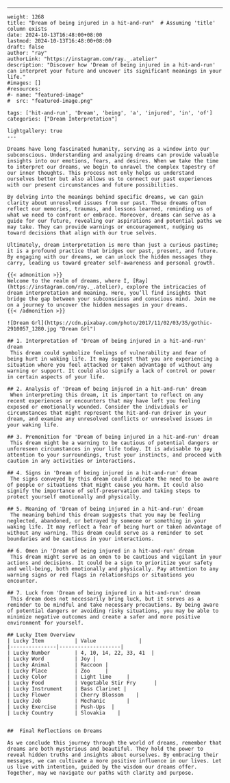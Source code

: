 ---
    weight: 1268
    title: "Dream of being injured in a hit-and-run"  # Assuming 'title' column exists
    date: 2024-10-13T16:48:00+08:00
    lastmod: 2024-10-13T16:48:00+08:00
    draft: false
    author: "ray"
    authorLink: "https://instagram.com/ray._.atelier"
    description: "Discover how 'Dream of being injured in a hit-and-run' can interpret your future and uncover its significant meanings in your life."
    #images: []
    #resources:
    #- name: "featured-image"
    #  src: "featured-image.png"
    
    tags: ['hit-and-run', 'Dream', 'being', 'a', 'injured', 'in', 'of']
    categories: ["Dream Interpretation"]
    
    lightgallery: true
    ---
    
    Dreams have long fascinated humanity, serving as a window into our subconscious. Understanding and analyzing dreams can provide valuable insights into our emotions, fears, and desires. When we take the time to interpret our dreams, we begin to unravel the complex tapestry of our inner thoughts. This process not only helps us understand ourselves better but also allows us to connect our past experiences with our present circumstances and future possibilities.
    
    By delving into the meanings behind specific dreams, we can gain clarity about unresolved issues from our past. These dreams often reflect our memories, traumas, and lessons learned, reminding us of what we need to confront or embrace. Moreover, dreams can serve as a guide for our future, revealing our aspirations and potential paths we may take. They can provide warnings or encouragement, nudging us toward decisions that align with our true selves.
    
    Ultimately, dream interpretation is more than just a curious pastime; it is a profound practice that bridges our past, present, and future. By engaging with our dreams, we can unlock the hidden messages they carry, leading us toward greater self-awareness and personal growth.
    
    {{< admonition >}}
    Welcome to the realm of dreams, where I, [Ray](https://instagram.com/ray._.atelier), explore the intricacies of dream interpretation and meaning. Here, you’ll find insights that bridge the gap between your subconscious and conscious mind. Join me on a journey to uncover the hidden messages in your dreams.
    {{< /admonition >}}
    
    ![Dream Grl](https://cdn.pixabay.com/photo/2017/11/02/03/35/gothic-2910057_1280.jpg "Dream Grl")
    
    ## 1. Interpretation of 'Dream of being injured in a hit-and-run' dream
     This dream could symbolize feelings of vulnerability and fear of being hurt in waking life. It may suggest that you are experiencing a situation where you feel attacked or taken advantage of without any warning or support. It could also signify a lack of control or power in certain aspects of your life.
    
    ## 2. Analysis of 'Dream of being injured in a hit-and-run' dream
     When interpreting this dream, it is important to reflect on any recent experiences or encounters that may have left you feeling exposed or emotionally wounded. Consider the individuals or circumstances that might represent the hit-and-run driver in your dream, and examine any unresolved conflicts or unresolved issues in your waking life.
    
    ## 3. Premonition for 'Dream of being injured in a hit-and-run' dream
     This dream might be a warning to be cautious of potential dangers or unforeseen circumstances in your life today. It is advisable to pay attention to your surroundings, trust your instincts, and proceed with caution in any activities or interactions.
    
    ## 4. Signs in 'Dream of being injured in a hit-and-run' dream
     The signs conveyed by this dream could indicate the need to be aware of people or situations that might cause you harm. It could also signify the importance of self-preservation and taking steps to protect yourself emotionally and physically.
    
    ## 5. Meaning of 'Dream of being injured in a hit-and-run' dream
     The meaning behind this dream suggests that you may be feeling neglected, abandoned, or betrayed by someone or something in your waking life. It may reflect a fear of being hurt or taken advantage of without any warning. This dream could serve as a reminder to set boundaries and be cautious in your interactions.
    
    ## 6. Omen in 'Dream of being injured in a hit-and-run' dream
     This dream might serve as an omen to be cautious and vigilant in your actions and decisions. It could be a sign to prioritize your safety and well-being, both emotionally and physically. Pay attention to any warning signs or red flags in relationships or situations you encounter.
    
    ## 7. Luck from 'Dream of being injured in a hit-and-run' dream
     This dream does not necessarily bring luck, but it serves as a reminder to be mindful and take necessary precautions. By being aware of potential dangers or avoiding risky situations, you may be able to minimize negative outcomes and create a safer and more positive environment for yourself.
    
    ## Lucky Item Overview
    | Lucky Item          | Value              |
    |---------------|--------------------|
    | Lucky Number        | 4, 10, 14, 22, 33, 41  |
    | Lucky Word          | Joy |
    | Lucky Animal        | Raccoon |
    | Lucky Place         | Zoo     |
    | Lucky Color         | Light lime     |
    | Lucky Food          | Vegetable Stir Fry      |
    | Lucky Instrument    | Bass Clarinet |
    | Lucky Flower        | Cherry Blossom    |
    | Lucky Job           | Mechanic       |
    | Lucky Exercise      | Push-Ups  |
    | Lucky Country       | Slovakia    |
    
    
    ##  Final Reflections on Dreams
    
    As we conclude this journey through the world of dreams, remember that dreams are both mysterious and beautiful. They hold the power to reveal hidden truths and insights about ourselves. By embracing their messages, we can cultivate a more positive influence in our lives. Let us live with intention, guided by the wisdom our dreams offer. Together, may we navigate our paths with clarity and purpose.
    